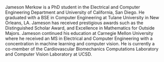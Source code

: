 Jameson Merkow is a PhD student in the Electrical and Computer Engineering Department and University of California, San Diego.  He graduated with a BSE in Computer Engineering at Tulane University in New Orleans, LA. Jameson has received prestigious awards such as the Distinguished Scholar Award, and Excellence in Mathematics for Outside Majors. Jameson continued his education at Carnegie Mellon University where he received an MS in Electrical and Computer Engineering with a concentration in machine learning and computer vision. He is currently a co-member of the Cardiovascular Biomechanics Computations Laboratory and Computer Vision Laboratory at UCSD. 